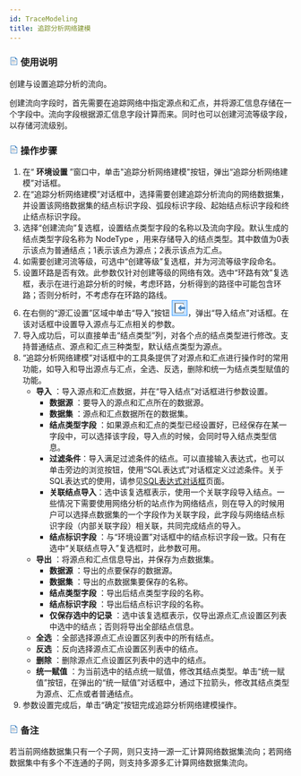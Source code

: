 ```yaml
---
id: TraceModeling
title: 追踪分析网络建模
---
```

### ![](../img/read.gif) 使用说明

创建与设置追踪分析的流向。

创建流向字段时，首先需要在追踪网络中指定源点和汇点，并将源汇信息存储在一个字段中。流向字段根据源汇信息字段计算而来。同时也可以创建河流等级字段，以存储河流级别。

### ![](../img/read.gif) 操作步骤

1. 在“ **环境设置** ”窗口中，单击"追踪分析网络建模"按钮，弹出“追踪分析网络建模”对话框。
2. 在“追踪分析网络建模”对话框中，选择需要创建追踪分析流向的网络数据集，并设置该网络数据集的结点标识字段、弧段标识字段、起始结点标识字段和终止结点标识字段。
3. 选择“创建流向”复选框，设置结点类型字段的名称以及流向字段。默认生成的结点类型字段名称为 NodeType ，用来存储导入的结点类型。其中数值为0表示该点为普通结点；1表示该点为源点；2表示该点为汇点。
4. 如需要创建河流等级，可选中“创建等级”复选框，并为河流等级字段命名。
5. 设置环路是否有效。此参数仅针对创建等级的网络有效。选中“环路有效”复选框，表示在进行追踪分析的时候，考虑环路，分析得到的路径中可能包含环路；否则分析时，不考虑存在环路的路线。
6. 在右侧的“源汇设置”区域中单击“导入”按钮 ![](../img/Import.png)，弹出“导入结点”对话框。在该对话框中设置导入源点与汇点相关的参数。
7. 导入成功后，可以直接单击“结点类型”列，对各个点的结点类型进行修改。支持普通结点、源点和汇点三种类型，默认结点类型为源点。
8. “追踪分析网络建模”对话框中的工具条提供了对源点和汇点进行操作时的常用功能，如导入和导出源点与汇点，全选、反选，删除和统一为结点类型赋值的功能。
   * **导入** ：导入源点和汇点数据，并在“导入结点”对话框进行参数设置。
      * **数据源** ：要导入的源点和汇点所在的数据源。
      * **数据集** ：源点和汇点数据所在的数据集。
      * **结点类型字段** ：如果源点和汇点的类型已经设置好，已经保存在某一字段中，可以选择该字段，导入点的时候，会同时导入结点类型信息。
      * **过滤条件**：导入满足过滤条件的结点。可以直接输入表达式，也可以单击旁边的浏览按钮，使用“SQL表达式”对话框定义过滤条件。关于SQL表达式的使用，请参见[SQL表达式对话框](../Query/SQLDia.html)页面。
      * **关联结点导入**：选中该复选框表示，使用一个关联字段导入结点。一些情况下需要使用网络分析的站点作为网络结点，则在导入的时候用户可以选择点数据集的一个字段作为关联字段，此字段与网络结点标识字段（内部关联字段）相关联，共同完成结点的导入。
      * **结点标识字段** ：与“环境设置”对话框中的结点标识字段一致。只有在选中“关联结点导入”复选框时，此参数可用。
   * **导出** ：将源点和汇点信息导出，并保存为点数据集。
      * **数据源** ：导出的点要保存的数据源。
      * **数据集** ：导出的点数据集要保存的名称。
      * **结点类型字段** ：导出后结点类型字段的名称。
      * **结点标识字段** ：导出后结点标识字段的名称。
      * **仅保存选中的记录** ：选中该复选框表示，仅导出源点汇点设置区列表中选中的结点；否则将导出全部结点信息。
   * **全选** ：全部选择源点汇点设置区列表中的所有结点。
   * **反选** ：反向选择源点汇点设置区列表中的结点。
   * **删除** ：删除源点汇点设置区列表中的选中的结点。
   * **统一赋值** ：为当前选中的结点统一赋值，修改其结点类型。单击“统一赋值”按钮，在弹出的“统一赋值”对话框中，通过下拉箭头，修改其结点类型为源点、汇点或者普通结点。
9. 参数设置完成后，单击“确定”按钮完成追踪分析网络建模操作。

### ![](../img/read.gif) 备注

若当前网络数据集只有一个子网，则只支持一源一汇计算网络数据集流向；若网络数据集中有多个不连通的子网，则支持多源多汇计算网络数据集流向。